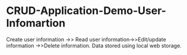 # CRUD-Application-Demo-User-Infomartion
Create user information ->> Read user information->>Edit/update information ->>Delete information. Data stored using local web storage.
